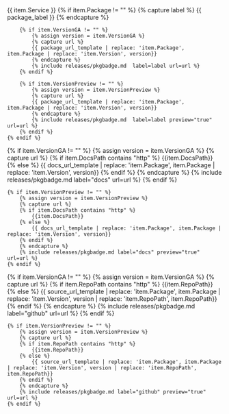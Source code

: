 <tr>
  <td>{{ item.Service }}</td>
  <td>
    {% if item.Package != "" %}
        {% capture label %} 
            {{ package_label }}
        {% endcapture %}
        
        {% if item.VersionGA != "" %}
            {% assign version = item.VersionGA %}
            {% capture url %}
            {{ package_url_template | replace: 'item.Package', item.Package | replace: 'item.Version', version}}
            {% endcapture %}
            {% include releases/pkgbadge.md  label=label url=url %}
        {% endif %}

        {% if item.VersionPreview != "" %}
            {% assign version = item.VersionPreview %}
            {% capture url %}
            {{ package_url_template | replace: 'item.Package', item.Package | replace: 'item.Version', version}}
            {% endcapture %}
            {% include releases/pkgbadge.md  label=label preview="true" url=url %}
        {% endif %}
    {% endif %}
  </td>
  <td>
    {% if item.VersionGA != "" %}
        {% assign version = item.VersionGA %}
        {% capture url %}
        {% if item.DocsPath contains "http" %}
            {{item.DocsPath}}
        {% else %}
            {{ docs_url_template | replace: 'item.Package', item.Package | replace: 'item.Version', version}}
        {% endif %}
        {% endcapture %}
        {% include releases/pkgbadge.md label="docs" url=url %}
    {% endif %}

    {% if item.VersionPreview != "" %}
        {% assign version = item.VersionPreview %}
        {% capture url %}
        {% if item.DocsPath contains "http" %}
            {{item.DocsPath}}
        {% else %}
            {{ docs_url_template | replace: 'item.Package', item.Package | replace: 'item.Version', version}}
        {% endif %}
        {% endcapture %}
        {% include releases/pkgbadge.md label="docs" preview="true" url=url %}
    {% endif %}
  </td>
  <td>
    {% if item.VersionGA != "" %}
        {% assign version = item.VersionGA %}
        {% capture url %}
        {% if item.RepoPath contains "http" %}
            {{item.RepoPath}}
        {% else %}
            {{ source_url_template | replace: 'item.Package', item.Package | replace: 'item.Version', version | replace: 'item.RepoPath', item.RepoPath}}
        {% endif %}
        {% endcapture %}
        {% include releases/pkgbadge.md label="github" url=url %}
    {% endif %}

    {% if item.VersionPreview != "" %}
        {% assign version = item.VersionPreview %}
        {% capture url %}
        {% if item.RepoPath contains "http" %}
            {{item.RepoPath}}
        {% else %}
            {{ source_url_template | replace: 'item.Package', item.Package | replace: 'item.Version', version | replace: 'item.RepoPath', item.RepoPath}}
        {% endif %}
        {% endcapture %}
        {% include releases/pkgbadge.md label="github" preview="true" url=url %}
    {% endif %}
  </td>
</tr>

